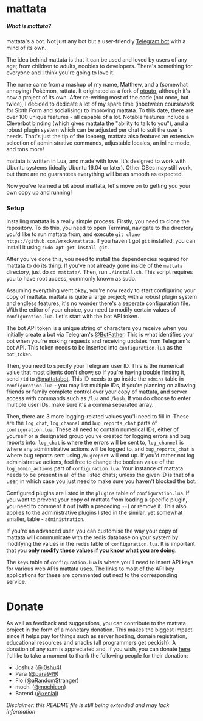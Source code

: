 # mattata

##### What is mattata?
mattata's a bot. Not just any bot but a user-friendly [Telegram bot](https://telegram.org/blog/bot-revolution) with a mind of its own.

The idea behind mattata is that it can be used and loved by users of any age; from children to adults, noobies to developers. There's something for everyone and I think you're going to love it.

The name came from a mashup of my name, Matthew, and a (somewhat annoying) Pokémon, rattata. It originated as a fork of [otouto](http://otou.to), although it's now a project of its own. After re-writing most of the code (not once, but twice), I decided to dedicate a lot of my spare time (inbetween coursework for Sixth Form and socialising) to improving mattata. To this date, there are over 100 unique features - all capable of a lot. Notable features include a Cleverbot binding (which gives mattata the "ability to talk to you"), and a robust plugin system which can be adjusted per chat to suit the user's needs. That's just the tip of the iceberg, mattata also features an extensive selection of administrative commands, adjustable locales, an inline mode, and tons more!

mattata is written in Lua, and made with love. It's designed to work with Ubuntu systems (ideally Ubuntu 16.04 or later). Other OSes may still work, but there are no guarantees everything will be as smooth as expected.

Now you've learned a bit about mattata, let's move on to getting you your own copy up and running!

### Setup
Installing mattata is a really simple process. Firstly, you need to clone the repository. To do this, you need to open Terminal, navigate to the directory you'd like to run mattata from, and execute `git clone https://github.com/wrxck/mattata`. If you haven't got `git` installed, you can install it using `sudo apt-get install git`.

After you've done this, you need to install the dependencies required for mattata to do its thing. If you've not already gone inside of the `mattata` directory, just do `cd mattata/`. Then, run `./install.sh`. This script requires you to have root access, commonly known as sudo.

Assuming everything went okay, you're now ready to start configuring your copy of mattata. mattata is quite a large project; with a robust plugin system and endless features, it's no wonder there's a seperate configuration file. With the editor of your choice, you need to modify certain values of `configuration.lua`. Let's start with the bot API token.

The bot API token is a unique string of characters you receive when you initially create a bot via Telegram's [@BotFather](https://t.me/BotFather). This is what identifies your bot when you're making requests and receiving updates from Telegram's bot API. This token needs to be inserted into `configuration.lua` as the `bot_token`.

Then, you need to specify your Telegram user ID. This is the numerical value that most clients don't show; so if you're having trouble finding it, send `/id` to [@mattatabot](https://t.me/mattatabot). This ID needs to go inside the `admins` table in `configuration.lua` - you may list multiple IDs, if you're planning on allowing friends or family complete control over your copy of mattata, and server access with commands such as `/lua` and `/bash`. If you do choose to enter multiple user IDs, make sure it's a comma separated array.

Then, there are 3 more logging-related values you'll need to fill in. These are the `log_chat`, `log_channel` and `bug_reports_chat` parts of `configuration.lua`. These all need to contain numerical IDs, either of yourself or a designated group you've created for logging errors and bug reports into. `log_chat` is where the errors will be sent to, `log_channel` is where any administrative actions will be logged to, and `bug_reports_chat` is where bug reports sent using `/bugreport` will end up. If you'd rather not log administrative actions, feel free to change the boolean value of the `log_admin_actions` part of `configuration.lua`. Your instance of mattata needs to be present in all of the listed chats; unless the given ID is that of a user, in which case you just need to make sure you haven't blocked the bot.

Configured plugins are listed in the `plugins` table of `configuration.lua`. If you want to prevent your copy of mattata from loading a specific plugin, you need to comment it out (with a preceding `--`) or remove it. This also applies to the administrative plugins listed in the similar, yet somewhat smaller, table - `administration`.

If you're an advanced user, you can customise the way your copy of mattata will communicate with the redis database on your system by modifying the values in the `redis` table of `configuration.lua`. It is important that you **only modify these values if you know what you are doing**.

The `keys` table of `configuration.lua` is where you'll need to insert API keys for various web APIs mattata uses. The links to most of the API key applications for these are commented out next to the corresponding service.

# Donate
As well as feedback and suggestions, you can contribute to the mattata project in the form of a monetary donation. This makes the biggest impact since it helps pay for things such as server hosting, domain registration, educational resources and snacks (all programmers get peckish). A donation of any sum is appreciated and, if you wish, you can donate [here](https://paypal.me/wrxck). I'd like to take a moment to thank the following people for their donation:
* Joshua ([@j0shu4](https://telegram.me/j0shu4))
* Para ([@para949](https://telegram.me/para949))
* Flo ([@aRandomStranger](https://telegram.me/aRandomStranger))
* mochi ([@mochicon](https://telegram.me/mochicon))
* Barend ([@xenial](https://telegram.me/xenial))

*Disclaimer: this README file is still being extended and may lack information*